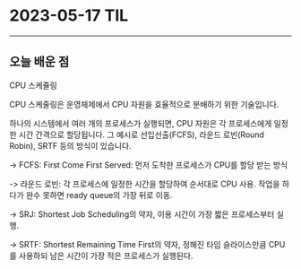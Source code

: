 # 2023-05-17 TIL

---

## 오늘 배운 점

CPU 스케쥴링


CPU 스케줄링은 운영체제에서 CPU 자원을 효율적으로 분배하기 위한 기술입니다. 


하나의 시스템에서 여러 개의 프로세스가 실행되면, CPU 자원은 각 프로세스에게 일정한 시간 간격으로 할당됩니다. 그 예시로 선입선출(FCFS), 라운드 로빈(Round Robin), SRTF 등의 방식이 있습니다.


-> FCFS: First Come First Served: 먼저 도착한 프로세스가 CPU를 할당 받는 방식


-> 라운드 로빈: 각 프로세스에 일정한 시간을 할당하여 순서대로 CPU 사용. 작업을 하다가 완수 못하면 ready queue의 가장 뒤로 이동.


-> SRJ: Shortest Job Scheduling의 약자, 이용 시간이 가장 짧은 프로세스부터 실행.


-> SRTF: Shortest Remaining Time First의 약자, 정해진 타임 슬라이스만큼 CPU를 사용하되 남은 시간이 가장 적은 프로세스가 실행된다.
